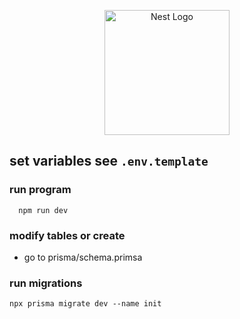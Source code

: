 <p align="center">
  <a href="http://nestjs.com/" target="blank"><img src="https://nestjs.com/img/logo-small.svg" width="200" alt="Nest Logo" /></a>
</p>

[circleci-image]: https://img.shields.io/circleci/build/github/nestjs/nest/master?token=abc123def456
[circleci-url]: https://circleci.com/gh/nestjs/nest

## set variables see `.env.template`

### run program

```
  npm run dev
```

### modify tables or create

- go to prisma/schema.primsa

### run migrations

```
npx prisma migrate dev --name init
```
